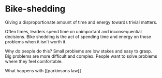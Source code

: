 # Bike-shedding

Giving a disproportionate amount of time and energy towards trivial matters.

Often times, leaders spend time on unimportant and inconsequential decisions. Bike shedding is the act of spending time and energy on those problems when it isn't worth it. 

Why do people do this? Small problems are low stakes and easy to grasp. Big problems are more difficult and complex. People want to solve problems where they feel comfortable.

What happens with [[parkinsons law]]

